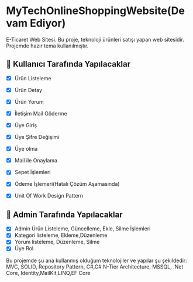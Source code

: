 # MyTechOnlineShoppingWebsite(Devam Ediyor)
E-Ticaret Web Sitesi. Bu proje, teknoloji ürünleri satışı yapan web sitesidir. Projemde hazır tema kullanılmıştır.
## 📌 Kullanıcı Tarafında Yapılacaklar
- [x] Ürün Listeleme
- [x] Ürün Detay
- [x] Ürün Yorum
- [x] İletişim Mail Göderme
- [x] Üye Giriş
- [x] Üye Şifre Değişimi
- [x] Üye olma
- [x] Mail ile Onaylama
- [x] Sepet İşlemleri
- [x] Ödeme İşlemeri(Hatalı Çözüm Aşamasında)
- [x] Unit Of Work Design Pattern


## 📌 Admin Tarafında Yapılacaklar
- [x] Admin Ürün Listeleme, Güncelleme, Ekle, Silme İşlemleri
- [x] Kategori listeleme, Ekleme,Düzenleme
- [x] Yorum listeleme, Düzenleme, Silme 
- [x] Üye Rol

Bu projemde şu ana kullanmış olduğum teknolojiler ve yapılar şu şekildedir: MVC, SOLID, Repository Pattern, C#,C# N-Tier Architecture, MSSQL, .Net Core, Identity,MailKit,LINQ,EF Core
